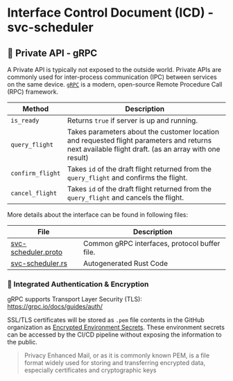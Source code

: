 # Interface Control Document (ICD) - svc-scheduler

## 🤝 Private API - gRPC

A Private API is typically not exposed to the outside world. Private APIs are commonly used for inter-process communication (IPC) between services on the same device.
[`gRPC`](https://grpc.io/) is a modern, open-source Remote Procedure Call (RPC) framework.


Method | Description
---- | -----
`is_ready` | Returns `true` if server is up and running.
`query_flight` | Takes parameters about the customer location and requested flight parameters and returns next available flight draft. (as an array with one result)
`confirm_flight` | Takes `id` of the draft flight returned from the `query_flight` and confirms the flight.
`cancel_flight` | Takes `id` of the draft flight returned from the `query_flight` and cancels the flight.

More details about the interface can be found in following files:

File | Description
---- | -----
[svc-scheduler.proto](../proto/svc-scheduler.proto) | Common gRPC interfaces, protocol buffer file.
[svc-scheduler.rs](../server/src/svc-scheduler.rs) | Autogenerated Rust Code

### :space_invader: Integrated Authentication & Encryption

gRPC supports Transport Layer Security (TLS): https://grpc.io/docs/guides/auth/

SSL/TLS certificates will be stored as `.pem` file contents in the GitHub organization as [Encrypted Environment Secrets](https://docs.github.com/en/actions/security-guides/encrypted-secrets). These environment secrets can be accessed by the CI/CD pipeline without exposing the information to the public.

> Privacy Enhanced Mail, or as it is commonly known PEM, is a file format widely used for storing and transferring encrypted data, especially certificates and cryptographic keys

